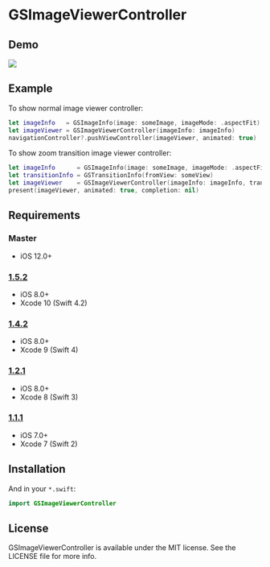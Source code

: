 # GSImageViewerController

## Demo

![](https://github.com/wxxsw/GSImageViewerController/blob/master/demo.gif)

## Example

To show normal image viewer controller:
```Swift
let imageInfo   = GSImageInfo(image: someImage, imageMode: .aspectFit)
let imageViewer = GSImageViewerController(imageInfo: imageInfo)
navigationController?.pushViewController(imageViewer, animated: true)
```

To show zoom transition image viewer controller:
```Swift
let imageInfo      = GSImageInfo(image: someImage, imageMode: .aspectFill, imageHD: someHDImageURLOrNil)
let transitionInfo = GSTransitionInfo(fromView: someView)
let imageViewer    = GSImageViewerController(imageInfo: imageInfo, transitionInfo: transitionInfo)
present(imageViewer, animated: true, completion: nil)
```

## Requirements

### Master

- iOS 12.0+

### [1.5.2](https://github.com/wxxsw/GSImageViewerController/tree/1.5.2)

- iOS 8.0+
- Xcode 10 (Swift 4.2)

### [1.4.2](https://github.com/wxxsw/GSImageViewerController/tree/1.4.2)

- iOS 8.0+
- Xcode 9 (Swift 4)

### [1.2.1](https://github.com/wxxsw/GSImageViewerController/tree/1.2.1)

- iOS 8.0+
- Xcode 8 (Swift 3)

### [1.1.1](https://github.com/wxxsw/GSImageViewerController/tree/1.1.1)

- iOS 7.0+
- Xcode 7 (Swift 2)

## Installation

And in your `*.swift`:
```swift
import GSImageViewerController
```

## License

GSImageViewerController is available under the MIT license. See the LICENSE file for more info.
